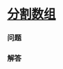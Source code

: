 # [分割数组](https://leetcode-cn.com/problems/partition-array-into-disjoint-intervals)

### 问题



### 解答

```

```

